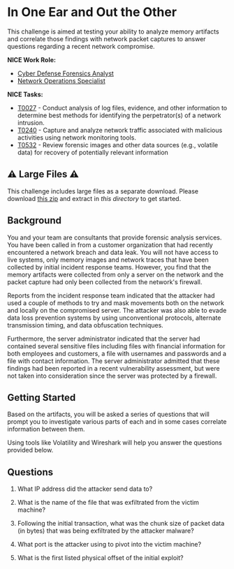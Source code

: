 # In One Ear and Out the Other

This challenge is aimed at testing your ability to analyze memory artifacts and correlate those findings with network packet captures to answer questions regarding a recent network compromise.

**NICE Work Role:**

- [Cyber Defense Forensics Analyst](https://niccs.cisa.gov/workforce-development/nice-framework/workroles?name=Cyber+Defense+Forensics+Analyst&id=All#)  
- [Network Operations Specialist](https://niccs.cisa.gov/workforce-development/nice-framework/workroles?name=Network+Operations+Specialist&id=All)

**NICE Tasks:**

- [T0027](https://niccs.cisa.gov/workforce-development/nice-framework/tasks?id=T0027&description=All) - Conduct analysis of log files, evidence, and other information to determine best methods for identifying the perpetrator(s) of a network intrusion.  
- [T0240](https://niccs.cisa.gov/workforce-development/nice-framework/tasks?id=T0240&description=All) - Capture and analyze network traffic associated with malicious activities using network monitoring tools.  
- [T0532](https://niccs.cisa.gov/workforce-development/nice-framework/tasks?id=T0532&description=All) - Review forensic images and other data sources (e.g., volatile data) for recovery of potentially relevant information

## ⚠️ Large Files ⚠️
This challenge includes large files as a separate download. Please download
[this zip](https://presidentscup.cisa.gov/files/pc2/team-round2-in-one-ear-largefiles.zip)
and extract in _this directory_ to get started.

## Background

You and your team are consultants that provide forensic analysis services. You have been called in from a customer organization that had recently encountered a network breach and data leak. You will not have access to live systems, only memory images and network traces that have been collected by initial incident response teams. However, you find that the memory artifacts were collected from only a server on the network and the packet capture had only been collected from the network's firewall.

Reports from the incident response team indicated that the attacker had used a couple of methods to try and mask movements both on the network and locally on the compromised server. The attacker was also able to evade data loss prevention systems by using unconventional protocols, alternate transmission timing, and data obfuscation techniques.

Furthermore, the server administrator indicated that the server had contained several sensitive files including files with financial information for both employees and customers, a file with usernames and passwords and a file with contact information. The server administrator admitted that these findings had been reported in a recent vulnerability assessment, but were not taken into consideration since the server was protected by a firewall.

## Getting Started

Based on the artifacts, you will be asked a series of questions that will prompt you to investigate various parts of each and in some cases correlate information between them.

Using tools like Volatility and Wireshark will help you answer the questions provided below.

## Questions

1. What IP address did the attacker send data to?

2. What is the name of the file that was exfiltrated from the victim machine?

3.  Following the initial transaction, what was the chunk size of packet data (in bytes) that was being exfiltrated by the attacker malware?

4. What port is the attacker using to pivot into the victim machine?

5. What is the first listed physical offset of the initial exploit?

